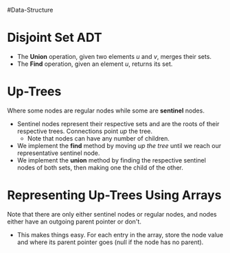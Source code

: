 #Data-Structure 
# Disjoint Set ADT
- The **Union** operation, given two elements $u$ and $v$, merges their sets.
- The **Find** operation, given an element $u$, returns its set.

# Up-Trees
Where some nodes are regular nodes while some are **sentinel** nodes.
- Sentinel nodes represent their respective sets and are the roots of their respective trees. Connections point *up* the tree.
	- Note that nodes can have any number of children.
- We implement the **find** method by moving *up the tree* until we reach our representative sentinel node.
- We implement the **union** method by finding the respective sentinel nodes of both sets, then making one the child of the other.
# Representing Up-Trees Using Arrays
Note that there are only either sentinel nodes or regular nodes, and nodes either have an outgoing parent pointer or don't.
- This makes things easy. For each entry in the array, store the node value and where its parent pointer goes (null if the node has no parent).

